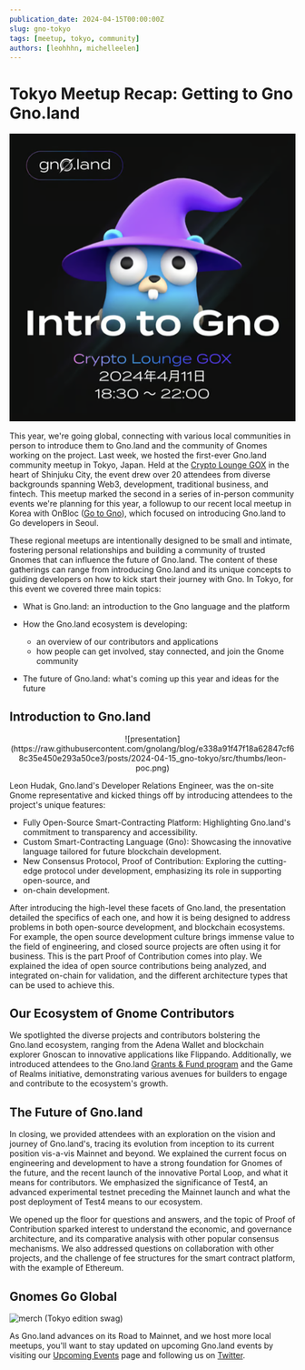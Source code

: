 ```yaml
---
publication_date: 2024-04-15T00:00:00Z
slug: gno-tokyo
tags: [meetup, tokyo, community]
authors: [leohhhn, michelleelen]
---
```


# Tokyo Meetup Recap: Getting to Gno Gno.land

![banner](https://raw.githubusercontent.com/gnolang/blog/e338a91f47f18a62847cf68c35e450e293a50ce3/posts/2024-04-15_gno-tokyo/src/thumbs/banner.png)

This year, we're going global, connecting with various local communities in 
person to introduce them to Gno.land and the community of Gnomes working on the
project. Last week, we hosted the first-ever Gno.land community meetup in Tokyo, 
Japan. Held at the [Crypto Lounge GOX](https://cryptoloungegox.com/) in the heart
of Shinjuku City, the event drew over 20 attendees from diverse backgrounds spanning 
Web3, development, traditional business, and fintech. This meetup marked the second
in a series of in-person community events we're planning for this year, a followup 
to our recent local meetup in Korea with OnBloc
([Go to Gno](https://medium.com/onbloc/go-to-gno-recap-intro-to-the-gno-stack-with-memeland-284a43d7f620)),
which focused on introducing Gno.land to Go developers in Seoul.

These regional meetups are intentionally designed to be small and intimate, 
fostering personal relationships and building a community of trusted Gnomes 
that can influence the future of Gno.land. The content of these gatherings can 
range from introducing Gno.land and its unique concepts to guiding developers on 
how to kick start their journey with Gno. In Tokyo, for this event we covered three
main topics:

- What is Gno.land: an introduction to the Gno language and the platform
- How the Gno.land ecosystem is developing:
  - an overview of our contributors and applications
  - how people can get involved, stay connected, and join the Gnome community

- The future of Gno.land: what's coming up this year and ideas for the future

## Introduction to Gno.land
<p align="center">
![presentation](https://raw.githubusercontent.com/gnolang/blog/e338a91f47f18a62847cf68c35e450e293a50ce3/posts/2024-04-15_gno-tokyo/src/thumbs/leon-poc.png)
</p>

Leon Hudak, Gno.land's Developer Relations Engineer, was the on-site Gnome
representative and kicked things off by introducing attendees to the project's 
unique features:

-   Fully Open-Source Smart-Contracting Platform: Highlighting Gno.land's commitment
to transparency and accessibility.
-   Custom Smart-Contracting Language (Gno): Showcasing the innovative language
tailored for future blockchain development.
-   New Consensus Protocol, Proof of Contribution: Exploring the cutting-edge 
protocol under development, emphasizing its role in supporting open-source, and 
- on-chain development.

After introducing the high-level these facets of Gno.land, the presentation
detailed the specifics of each one, and how it is being designed to address 
problems in both open-source development, and blockchain ecosystems. For example,
the open source development culture brings immense value to the field of engineering, 
and closed source projects are often using it for business. This is the part Proof
of Contribution comes into play. We explained the idea of open source contributions 
being analyzed, and integrated on-chain for validation, and the different architecture
types that can be used to achieve this.

## Our Ecosystem of Gnome Contributors

We spotlighted the diverse projects and contributors bolstering the Gno.land 
ecosystem, ranging from the Adena Wallet and blockchain explorer Gnoscan to 
innovative applications like Flippando. Additionally, we introduced attendees 
to the Gno.land [Grants & Fund program](https://github.com/gnolang/ecosystem-fund-grants)
and the Game of Realms initiative, demonstrating various avenues for builders to
engage and contribute to the ecosystem's growth.

## The Future of Gno.land

In closing, we provided attendees with an exploration on the vision and journey 
of Gno.land's, tracing its evolution from inception to its current position
vis-a-vis Mainnet and beyond. We explained the current focus on engineering and
development to have a strong foundation for Gnomes of the future, and the recent 
launch of the innovative Portal Loop, and what it means for contributors. We 
emphasized the significance of Test4, an advanced experimental testnet preceding
the Mainnet launch and what the post deployment of Test4 means to our ecosystem.

We opened up the floor for questions and answers, and the topic of Proof of 
Contribution sparked interest to understand the economic, and governance 
architecture, and its comparative analysis with other popular consensus mechanisms.
We also addressed questions on collaboration with other projects, and the challenge
of fee structures for the smart contract platform, with the example of Ethereum.

## Gnomes Go Global
![merch](https://github.com/gnolang/blog/assets/117160070/654038f3-143d-45de-91c5-7f0643389ab8)
(Tokyo edition swag)

As Gno.land advances on its Road to Mainnet, and we host more local meetups, 
you'll want to stay updated on upcoming Gno.land events by visiting our 
[Upcoming Events](https://gno.land/events) page and following us on 
[Twitter](https://twitter.com/_gnoland).
